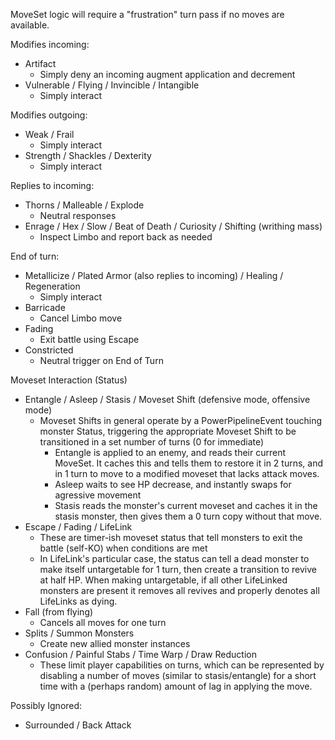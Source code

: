 MoveSet logic will require a "frustration" turn pass if no moves are available.

Modifies incoming:
* Artifact
	+ Simply deny an incoming augment application and decrement
* Vulnerable / Flying / Invincible / Intangible
	+ Simply interact

Modifies outgoing:
* Weak / Frail
	+ Simply interact
* Strength / Shackles / Dexterity
	+ Simply interact

Replies to incoming:
* Thorns / Malleable / Explode
	+ Neutral responses
* Enrage / Hex / Slow / Beat of Death / Curiosity / Shifting (writhing mass)
	+ Inspect Limbo and report back as needed

End of turn:
* Metallicize / Plated Armor (also replies to incoming) / Healing / Regeneration
	+ Simply interact
* Barricade
	+ Cancel Limbo move
* Fading
	+ Exit battle using Escape
* Constricted
	+ Neutral trigger on End of Turn

Moveset Interaction (Status)
* Entangle / Asleep / Stasis / Moveset Shift (defensive mode, offensive mode)
	+ Moveset Shifts in general operate by a PowerPipelineEvent touching monster Status, triggering the appropriate Moveset Shift to be transitioned in a set number of turns (0 for immediate)
		* Entangle is applied to an enemy, and reads their current MoveSet. It caches this and tells them to restore it in 2 turns, and in 1 turn to move to a modified moveset that lacks attack moves.
		* Asleep waits to see HP decrease, and instantly swaps for agressive movement
		* Stasis reads the monster's current moveset and caches it in the stasis monster, then gives them a 0 turn copy without that move.
* Escape / Fading / LifeLink
	+ These are timer-ish moveset status that tell monsters to exit the battle (self-KO) when conditions are met
	+ In LifeLink's particular case, the status can tell a dead monster to make itself untargetable for 1 turn, then create a transition to revive at half HP. When making untargetable, if all other LifeLinked monsters are present it removes all revives and properly denotes all LifeLinks as dying.
* Fall (from flying)
	+ Cancels all moves for one turn
* Splits / Summon Monsters
	+ Create new allied monster instances
* Confusion / Painful Stabs / Time Warp / Draw Reduction
	+ These limit player capabilities on turns, which can be represented by disabling a number of moves (similar to stasis/entangle) for a short time with a (perhaps random) amount of lag in applying the move.

Possibly Ignored:
* Surrounded / Back Attack
